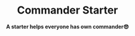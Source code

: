 # <div align="center">Commander Starter</div>

**<div align="center">A starter helps everyone has own commander😎</div>**
